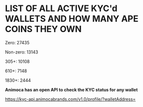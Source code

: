 # LIST OF ALL ACTIVE KYC'd WALLETS AND HOW MANY APE COINS THEY OWN

Zero: 27435

Non-zero: 13143

305+: 10108

610+: 7148

1830+: 2444

**Animoca has an open API to check the KYC status for any wallet**

https://kyc-api.animocabrands.com/v1.0/profile/?walletAddress=